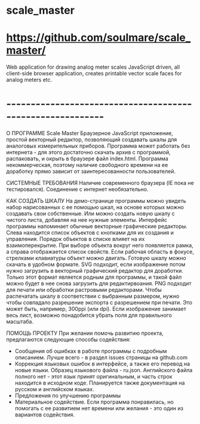 # scale_master
# https://github.com/soulmare/scale_master/

Web application for drawing analog meter scales
JavaScript driven, all client-side browser application, creates printable vector scale faces for analog meters etc.

# ----------------------------------------------------------

О ПРОГРАММЕ Scale Master
Браузерное JavaScript приложение, простой векторный редактор, позволяющий создавать шкалы для аналоговых измерительных приборов.
Программа может работать без интернета - для этого достаточно скачать архив с программой, распаковать, и окрыть в браузере файл index.html.
Программа некоммерческая, поэтому наличие свободного времени на ее доработку прямо зависит от заинтересованности пользователей.

СИСТЕМНЫЕ ТРЕБОВАНИЯ
Наличие современного браузера (IE пока не тестировался). Соединение с интернет необязательно.

КАК СОЗДАТЬ ШКАЛУ
На демо-странице программы можно увидеть набор нарисованных с ее помощью шкал, на основе которых можно создавать свои собственные. Или можно создать новую шкалу с чистого листа, добавляя на нее нужные элементы.
Интерфейс программы напоминает обычные векторные графические редакторы. Слева находится список объектов с кнопками для их создания и управления. Порядок объектов в списке влияет на их взаимоперекрытие. При выборе объекта вокруг него появляется рамка, а справа отображается список свойств. Если рабочая область в фокусе, стрелками клавиатуры объект можно двигать.
Готовую шкалу можно скачать в удобном формате. SVG подходит, если изображение потом нужно загрузить в векторный графический редактор для доработки. Только этот формат является родным для программы, и такой файл можно будет в нее снова загрузить для редактирвоания.
PNG подходит для печати или обработки растровыми редакторами. Чтобы распечатать шкалу в соответствии с выбранным размером, нужно чтобы совпадало разрешение экспорта с разрешением при печати. Это может быть, например, 300ppi (или dpi). Если изображение занимает весь лист, возможно понадобится убрать поля для правильного масштаба.

ПОМОЩЬ ПРОЕКТУ
При желании помочь развитию проекта, предлагаются следующие способы содействия:
- Сообщения об ошибках в работе программы с подробным описанием. Лучше всего - в раздел issues страницы на github.com
- Коррекция языковых ошибок в интерфейсе, а также его перевод на новые языки. Образец языкового файла - ru.json. Английского файла полного нет - этот язык принят оригинальным, и часть строк находится в исходном коде. Планируется также документация на русском и английском языках.
- Предложения по улучшению программы
- Материальное содействие. Если программа понравилась, но помогать с ее развитием нет времени или желания - это один из вариантов содействия.
